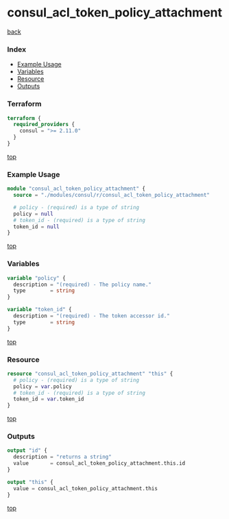 # consul_acl_token_policy_attachment

[back](../consul.md)

### Index

- [Example Usage](#example-usage)
- [Variables](#variables)
- [Resource](#resource)
- [Outputs](#outputs)

### Terraform

```terraform
terraform {
  required_providers {
    consul = ">= 2.11.0"
  }
}
```

[top](#index)

### Example Usage

```terraform
module "consul_acl_token_policy_attachment" {
  source = "./modules/consul/r/consul_acl_token_policy_attachment"

  # policy - (required) is a type of string
  policy = null
  # token_id - (required) is a type of string
  token_id = null
}
```

[top](#index)

### Variables

```terraform
variable "policy" {
  description = "(required) - The policy name."
  type        = string
}

variable "token_id" {
  description = "(required) - The token accessor id."
  type        = string
}
```

[top](#index)

### Resource

```terraform
resource "consul_acl_token_policy_attachment" "this" {
  # policy - (required) is a type of string
  policy = var.policy
  # token_id - (required) is a type of string
  token_id = var.token_id
}
```

[top](#index)

### Outputs

```terraform
output "id" {
  description = "returns a string"
  value       = consul_acl_token_policy_attachment.this.id
}

output "this" {
  value = consul_acl_token_policy_attachment.this
}
```

[top](#index)